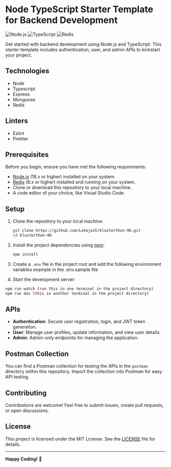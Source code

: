 # Node TypeScript Starter Template for Backend Development

![Node.js](https://img.shields.io/badge/Node.js-18.x-green)
![TypeScript](https://img.shields.io/badge/TypeScript-4.x-blue)
![Redis](https://img.shields.io/badge/Redis-6.x-red)

Get started with backend development using Node.js and TypeScript. This starter template includes authentication, user, and admin APIs to kickstart your project.

## Technologies

-   Node
-   Typescript
-   Express
-   Mongoose
-   Redis

## Linters

-   Eslint
-   Prettier

## Prerequisites

Before you begin, ensure you have met the following requirements:

-   [Node.js](https://nodejs.org/) (18.x or higher) installed on your system.
-   [Redis](https://redis.io/) (6.x or higher) installed and running on your system.
-   Clone or download this repository to your local machine.
-   A code editor of your choice, like Visual Studio Code.

## Setup

1.  Clone the repository to your local machine:

    ```bash
    git clone https://github.com/Lekejosh/klusterthon-96.git
    cd klusterthon-96
    ```

2.  Install the project dependencies using [npm](https://www.npmjs.com/):

    ```bash
    npm install
    ```

3.  Create a `.env` file in the project root and add the following environment variables example in the .env.sample file

4.  Start the development server:

```bash
npm run watch (run this in one terminal in the project directory)
npm run dev (this in another terminal in the project directory)
```

## APIs

-   **Authentication**: Secure user registration, login, and JWT token generation.
-   **User**: Manage user profiles, update information, and view user details.
-   **Admin**: Admin-only endpoints for managing the application.

## Postman Collection

You can find a Postman collection for testing the APIs in the `postman` directory within this repository. Import the collection into Postman for easy API testing.

## Contributing

Contributions are welcome! Feel free to submit issues, create pull requests, or open discussions.

## License

This project is licensed under the MIT License. See the [LICENSE](LICENSE) file for details.

---

**Happy Coding!** 🚀
